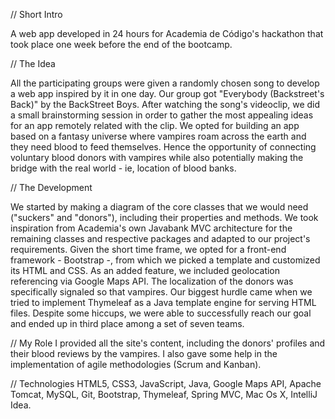// Short Intro

A web app developed in 24 hours for Academia de Código's hackathon that took place one week before the end of the bootcamp.

// The Idea

All the participating groups were given a randomly chosen song to develop a web app inspired by it in one day. Our group got "Everybody (Backstreet's Back)" by the BackStreet Boys. After watching the song's videoclip, we did a small brainstorming session in order to gather the most appealing ideas for an app remotely related with the clip. We opted for building an app based on a fantasy universe where vampires roam across the earth and they need blood to feed themselves. Hence the opportunity of connecting voluntary blood donors with vampires while also potentially making the bridge with the real world - ie, location of blood banks.

// The Development

We started by making a diagram of the core classes that we would need ("suckers" and "donors"), including their properties and methods. We took inspiration from Academia's own Javabank MVC architecture for the remaining classes and respective packages and adapted to our project's requirements. Given the short time frame, we opted for a front-end framework - Bootstrap -, from which we picked a template and customized its HTML and CSS. As an added feature, we included geolocation referencing via Google Maps API. The localization of the donors was specifically signaled so that vampires. Our biggest hurdle came when we tried to implement Thymeleaf as a Java template engine for serving HTML files. Despite some hiccups, we were able to successfully reach our goal and ended up in third place among a set of seven teams.

// My Role
I provided all the site's content, including the donors' profiles and their blood reviews by the vampires. I also gave some help in the implementation of agile methodologies (Scrum and Kanban).

// Technologies
HTML5, CSS3, JavaScript, Java, Google Maps API, Apache Tomcat, MySQL, Git, Bootstrap, Thymeleaf, Spring MVC, Mac Os X, IntelliJ Idea.
